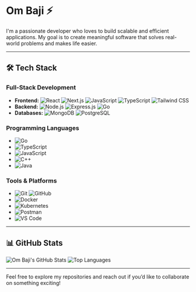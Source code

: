 # Om Baji ⚡

I'm a passionate developer who loves to build scalable and efficient applications. My goal is to create meaningful software that solves real-world problems and makes life easier.

---

## 🛠️ Tech Stack

### Full-Stack Development
- **Frontend:** ![React](https://img.shields.io/badge/-React-61DAFB?logo=react&logoColor=white&style=flat) ![Next.js](https://img.shields.io/badge/-Next.js-000000?logo=next.js&logoColor=white&style=flat) ![JavaScript](https://img.shields.io/badge/-JavaScript-F7DF1E?logo=javascript&logoColor=black&style=flat) ![TypeScript](https://img.shields.io/badge/-TypeScript-01BAEF?logo=typescript&logoColor=black&style=flat) ![Tailwind CSS](https://img.shields.io/badge/-TailwindCSS-38B2AC?logo=tailwind-css&logoColor=white&style=flat)
- **Backend:** ![Node.js](https://img.shields.io/badge/-Node.js-339933?logo=node.js&logoColor=white&style=flat) ![Express.js](https://img.shields.io/badge/-Express.js-000000?logo=express&logoColor=white&style=flat) ![Go](https://img.shields.io/badge/-Go-00ADD8?logo=go&logoColor=white&style=flat) 
- **Databases:** ![MongoDB](https://img.shields.io/badge/-MongoDB-47A248?logo=mongodb&logoColor=white&style=flat) ![PostgreSQL](https://img.shields.io/badge/-PostgreSQL-336791?logo=postgresql&logoColor=white&style=flat)

### Programming Languages
- ![Go](https://img.shields.io/badge/-Go-00ADD8?logo=go&logoColor=white&style=flat)
- ![TypeScript](https://img.shields.io/badge/-TypeScript-01BAEF?logo=typescript&logoColor=black&style=flat)
- ![JavaScript](https://img.shields.io/badge/-JavaScript-F7DF1E?logo=javascript&logoColor=black&style=flat)
- ![C++](https://img.shields.io/badge/-C++-00599C?logo=c%2B%2B&logoColor=white&style=flat)
- ![Java](https://img.shields.io/badge/-Java-007396?logo=java&logoColor=white&style=flat)

### Tools & Platforms
- ![Git](https://img.shields.io/badge/-Git-F05032?logo=git&logoColor=white&style=flat) ![GitHub](https://img.shields.io/badge/-GitHub-181717?logo=github&logoColor=white&style=flat)
- ![Docker](https://img.shields.io/badge/-Docker-2496ED?logo=docker&logoColor=white&style=flat)
- ![Kubernetes](https://img.shields.io/badge/-Kubernetes-326CE5?logo=kubernetes&logoColor=white&style=flat)
- ![Postman](https://img.shields.io/badge/-Postman-FF6C37?logo=postman&logoColor=white&style=flat)
- ![VS Code](https://img.shields.io/badge/-VS%20Code-007ACC?logo=visual-studio-code&logoColor=white&style=flat)

---


## 📊 GitHub Stats
![Om Baji's GitHub Stats](https://github-readme-stats.vercel.app/api?username=om-baji&show_icons=true&theme=dark&hide=issues,contribs)
![Top Languages](https://github-readme-stats.vercel.app/api/top-langs/?username=om-baji&layout=compact&theme=dark)

---


Feel free to explore my repositories and reach out if you’d like to collaborate on something exciting!

